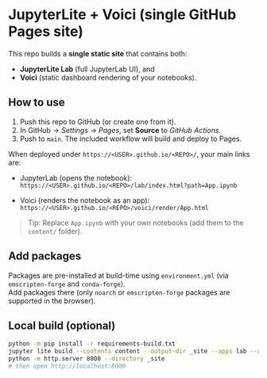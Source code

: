 # JupyterLite + Voici (single GitHub Pages site)

This repo builds a **single static site** that contains both:
- **JupyterLite Lab** (full JupyterLab UI), and
- **Voici** (static dashboard rendering of your notebooks).

## How to use

1. Push this repo to GitHub (or create one from it).
2. In GitHub → *Settings* → *Pages*, set **Source** to *GitHub Actions*.
3. Push to `main`. The included workflow will build and deploy to Pages.

When deployed under `https://<USER>.github.io/<REPO>/`, your main links are:

- JupyterLab (opens the notebook):  
  `https://<USER>.github.io/<REPO>/lab/index.html?path=App.ipynb`

- Voici (renders the notebook as an app):  
  `https://<USER>.github.io/<REPO>/voici/render/App.html`

> Tip: Replace `App.ipynb` with your own notebooks (add them to the `content/` folder).

## Add packages
Packages are pre-installed at build-time using `environment.yml` (via `emscripten-forge` and `conda-forge`).  
Add packages there (only `noarch` or `emscripten-forge` packages are supported in the browser).

## Local build (optional)
```bash
python -m pip install -r requirements-build.txt
jupyter lite build --contents content --output-dir _site --apps lab --apps voici
python -m http.server 8000 --directory _site
# then open http://localhost:8000
```

